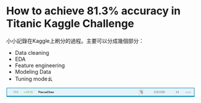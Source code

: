 # How to achieve 81.3% accuracy in Titanic Kaggle Challenge

小小記錄在Kaggle上刷分的過程。主要可以分成幾個部分：

* Data cleaning
* EDA
* Feature engineering
* Modeling Data
* Tuning modeㄠ

![image](https://github.com/Piercecyl/Kaggle/blob/master/Titanic/image/score.PNG)
